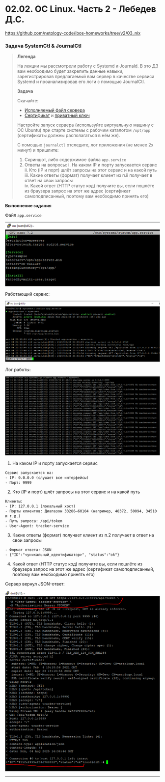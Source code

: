 # 02.02. ОС Linux. Часть 2 - Лебедев Д.С.
https://github.com/netology-code/ibos-homeworks/tree/v2/03_nix

### Задача SystemCtl & JournalCtl

> **Легенда**
> 
> На лекции мы рассмотрели работу с Systemd и Journald. В это ДЗ вам необходимо будет закрепить данные навыки, зарегистрировав предлагаемый вам сервер в качестве сервиса Systemd и проанализировав его логи с помощью JournalCtl.
> 
> **Задача**
> 
> Скачайте:  
> - [Исполняемый файл сервера](_att/040202/server.bin)
> - [Сертификат](_att/040202/certificate.pem) и [приватный ключ](_att/040202/key.pem)
> 
> Настройте запуск сервера (используйте виртуальную машину с ОС Ubuntu) при старте системы с рабочим каталогом `/opt/app` (сертификаты должны располагаться в нём же).
> 
> С помощью `journalctl` отследите, лог приложения (не менее 2х минут) и пришлите:
> 
> 1. Скриншот, либо содержимое файла `app.service`
> 2. Ответы на вопросы:
> i. На каком IP и порту запускается сервис  
> ii. Кто (IP и порт) шлёт запросы на этот сервис и на какой путь  
> iii. Какие ответы (формат) получает клиент из п.ii получает в ответ на свои запросы  
> iv. Какой ответ (HTTP статус код) получите вы, если пошлёте из браузера запрос на этот же адрес (сертификат самоподписанный, поэтому вам необходимо принять его)

**Выполнение задания**

Файл `app.service`

![](_att/040202/040202-01.png)  

Работающий сервис:

![](_att/040202/040202-02.png)  

Лог работы:

![](_att/040202/040202-03.png)

1. На каком IP и порту запускается сервис

```
Сервис запускается на:
- IP: 0.0.0.0 (слушает все интерфейсы)
- Порт: 9999
```

2. Кто (IP и порт) шлёт запросы на этот сервис и на какой путь

```
Клиенты:
- IP: 127.0.0.1 (локальный хост)
- Порты клиентов: Диапазон 33286–60104 (например, 48372, 50094, 34510 и т.д.)
- Путь запроса: /api/token
- User-Agent: tracker-service
```

3. Какие ответы (формат) получает клиент из п.2 получает в ответ на свои запросы

```
- Формат ответа: JSON
- {"ID":"<уникальный_идентификатор>", "status":"ok"}
```

4. Какой ответ (HTTP статус код) получите вы, если пошлёте из браузера запрос на этот же адрес (сертификат самоподписанный, поэтому вам необходимо принять его)

Сервер вернул JSON-ответ: 

![](_att/040202/040202-04.png)

---
